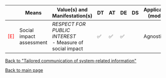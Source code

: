 |       | Means  | Value(s) and Manifestation(s)| DT|AT | DE | DS | Application (model) | Approach | Visual elements | Additional details
| ----------- |  --------------------------- | ---------------  |------------------------------|-------------| ----------------------|----------------------|----------------------------|--------------------|------------------------|--------------------------------- |
<span style="color:red">[E]</span> | Social impact assessment | *RESPECT FOR PUBLIC INTEREST* <br> - Measure of social impact  | ✅| ✅| ✅| | Agnostic | Anticipate scenarios|| 

[Back to "Tailored communication of system-related information"](../Table3A.md)

[Back to main page](../index.md)